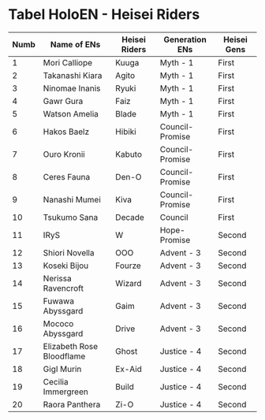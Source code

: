 # Tabel HoloEN - Heisei Riders

| Numb | Name of ENs                | Heisei Riders | Generation ENs     | Heisei Gens |
|------|----------------------------|----------------|---------------------|--------------|
| 1    | Mori Calliope              | Kuuga          | Myth - 1            | First        |
| 2    | Takanashi Kiara           | Agito          | Myth - 1            | First        |
| 3    | Ninomae Inanis            | Ryuki          | Myth - 1            | First        |
| 4    | Gawr Gura                 | Faiz           | Myth - 1            | First        |
| 5    | Watson Amelia             | Blade          | Myth - 1            | First        |
| 6    | Hakos Baelz               | Hibiki         | Council-Promise     | First        |
| 7    | Ouro Kronii               | Kabuto         | Council-Promise     | First        |
| 8    | Ceres Fauna               | Den-O          | Council-Promise     | First        |
| 9    | Nanashi Mumei            | Kiva           | Council-Promise     | First        |
| 10   | Tsukumo Sana              | Decade         | Council             | First        |
| 11   | IRyS                      | W              | Hope-Promise        | Second       |
| 12   | Shiori Novella            | OOO            | Advent - 3          | Second       |
| 13   | Koseki Bijou              | Fourze         | Advent - 3          | Second       |
| 14   | Nerissa Ravencroft       | Wizard         | Advent - 3          | Second       |
| 15   | Fuwawa Abyssgard          | Gaim           | Advent - 3          | Second       |
| 16   | Mococo Abyssgard          | Drive          | Advent - 3          | Second       |
| 17   | Elizabeth Rose Bloodflame | Ghost          | Justice - 4         | Second       |
| 18   | GigI Murin                | Ex-Aid         | Justice - 4         | Second       |
| 19   | Cecilia Immergreen       | Build          | Justice - 4         | Second       |
| 20   | Raora Panthera           | Zi-O           | Justice - 4         | Second       |
